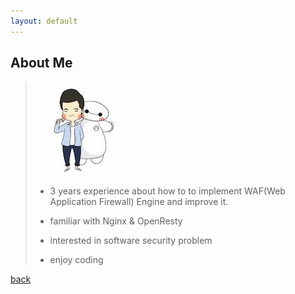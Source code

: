 ```yaml
---
layout: default
---
```


## About Me
> 
> ![5ky1s61ue](./5ky1s61ue.jpeg)
> 
> * 3 years experience about how to to implement WAF(Web Application Firewall) Engine and improve it.
> 
> * familiar with Nginx & OpenResty
> 
> * interested in software security problem
> 
> * enjoy coding

[back](./)

